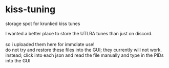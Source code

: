 # kiss-tuning
storage spot for krunked kiss tunes 

I wanted a better place to store the UTLRA tunes than just on discord. <br><br>
so i uploaded them here for immdiate use!<br>
do not try and restore these files into the GUI; they currently will not work.<br>
instead; click into each json and read the file manually and type in the PIDs into the GUI<br>